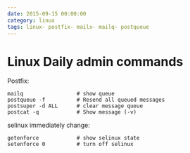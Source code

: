 ```yaml
--- 
date: 2015-09-15 00:00:00
category: linux
tags: linux- postfix- mailx- mailq- postqueue
---
```

 # Linux Daily admin commands</h2>

Postfix:

    mailq                 # show queue
    postqueue -f          # Resend all queued messages
    postsuper -d ALL      # clear message queue
    postcat -q            # Show message (-v)

selinux immediately change:

    getenforce            # show selinux state
    setenforce 0          # turn off selinux
